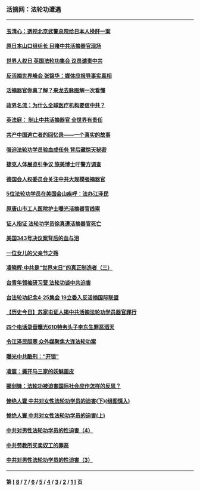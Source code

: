 ### 活摘网：法轮功遭遇
---
#### [玉清心：透视北京武警总院给日本人换肝一案](../../pages/nf5881/n13771978.md?07290430) 
#### [原日本山口组组长 目睹中共活摘器官现场](../../pages/nf5881/n13767360.md?07290430) 
#### [世界人权日 英国法轮功集会 议员谴责中共](../../pages/nf5881/n13431763.md?07290430) 
#### [反活摘世界峰会 张锦华：媒体应报导事实真相](../../pages/nf5881/n13278502.md?07290430) 
#### [活摘器官你真了解？来龙去脉图解一次看懂](../../pages/nf5881/n13013820.md?07290430) 
#### [政界名流：为什么全球医疗机构要信中共？](../../pages/nf5881/n11945479.md?07290430) 
#### [英法庭： 制止中共活摘器官 全世界有责任](../../pages/nf5881/n11330691.md?07290430) 
#### [共产中国逃亡者的回忆录——一个真实的故事](../../pages/nf5881/n10918649.md?07290430) 
#### [强迫法轮功学员验血成任务 背后藏惊天秘密](../../pages/nf5881/n4252384.md?07290430) 
#### [捷克人体展览引争议 旅美博士吁警方调查](../../pages/nf5881/n9429187.md?07290430) 
#### [德国会人权委员会关注中共大规模强摘器官](../../pages/nf5881/n8418950.md?07290430) 
#### [5位法轮功学员在美国会山疾呼：法办江泽民](../../pages/nf5881/n8101519.md?07290430) 
#### [原唐山市工人医院护士曝光活摘器官线索](../../pages/nf5881/n8076384.md?07290430) 
#### [证人指证 法轮功学员徐真遭活摘器官死亡](../../pages/nf5881/n8042467.md?07290430) 
#### [美国343号决议案背后的血与泪](../../pages/nf5881/n8020684.md?07290430) 
#### [一位女儿的父亲节之殇](../../pages/nf5881/n8014122.md?07290430) 
#### [凌晓辉:中共是“世界末日”的真正制造者（三）](../../pages/nf5881/n4210333.md?07290430) 
#### [台青年领袖研习营 法轮功谈中共迫害](../../pages/nf5881/n4141857.md?07290430) 
#### [台法轮功纪念4‧25集会 19立委入反活摘国际联盟](../../pages/nf5881/n4141821.md?07290430) 
#### [【历史今日】苏家屯证人揭中共活摘法轮功学员器官罪行](../../pages/nf5881/n4135912.md?07290430) 
#### [四个电话录音曝光610特务头子李东生罪恶滔天](../../pages/nf5881/n4040060.md?07290430) 
#### [令江泽民胆寒 众外媒聚焦大连法轮功案](../../pages/nf5881/n3932671.md?07290430) 
#### [曝光中共酷刑：“开锁”](../../pages/nf5881/n3889373.md?07290430) 
#### [凌宸：撕开马三家的妖魅画皮](../../pages/nf5881/n3849369.md?07290430) 
#### [郦剑锋：法轮功被迫害国际社会应作怎样的反思？](../../pages/nf5881/n3824560.md?07290430) 
#### [惨绝人寰 中共对女性法轮功学员的迫害(下)(组图慎入)](../../pages/nf5881/n3816285.md?07290430) 
#### [惨绝人寰 中共对女性法轮功学员的迫害(上)](../../pages/nf5881/n3815374.md?07290430) 
#### [中共对男性法轮功学员的性迫害（4）](../../pages/nf5881/n3769144.md?07290430) 
#### [中共劳教所买卖奴工的罪恶](../../pages/nf5881/n3769378.md?07290430) 
#### [中共对男性法轮功学员的性迫害（3）](../../pages/nf5881/n3768231.md?07290430) 

---
#### 第 [ [8](./8.md?07290430) / [7](./7.md?07290430) / [6](./6.md?07290430) / [5](./5.md?07290430) / [4](./4.md?07290430) / [3](./3.md?07290430) / [2](./2.md?07290430) / [1](./1.md?07290430) ] 页
